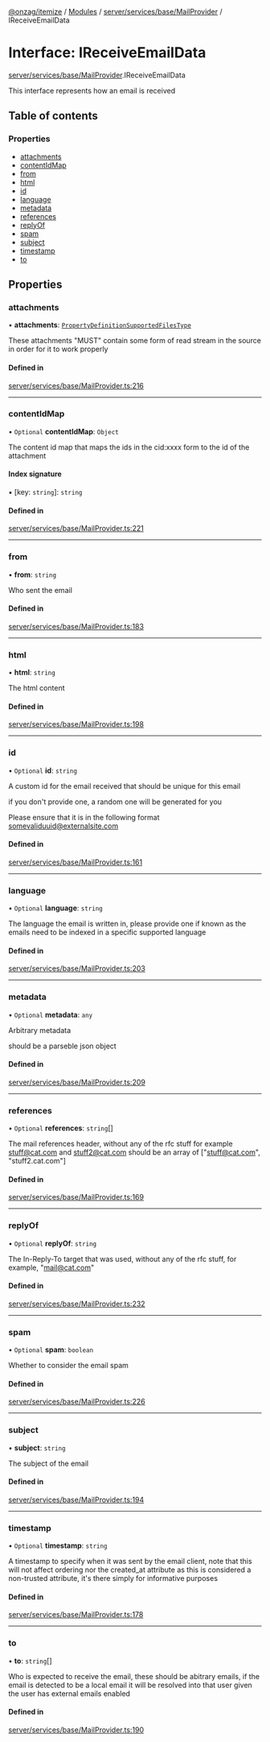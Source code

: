[@onzag/itemize](../README.md) / [Modules](../modules.md) / [server/services/base/MailProvider](../modules/server_services_base_MailProvider.md) / IReceiveEmailData

# Interface: IReceiveEmailData

[server/services/base/MailProvider](../modules/server_services_base_MailProvider.md).IReceiveEmailData

This interface represents how an email is
received

## Table of contents

### Properties

- [attachments](server_services_base_MailProvider.IReceiveEmailData.md#attachments)
- [contentIdMap](server_services_base_MailProvider.IReceiveEmailData.md#contentidmap)
- [from](server_services_base_MailProvider.IReceiveEmailData.md#from)
- [html](server_services_base_MailProvider.IReceiveEmailData.md#html)
- [id](server_services_base_MailProvider.IReceiveEmailData.md#id)
- [language](server_services_base_MailProvider.IReceiveEmailData.md#language)
- [metadata](server_services_base_MailProvider.IReceiveEmailData.md#metadata)
- [references](server_services_base_MailProvider.IReceiveEmailData.md#references)
- [replyOf](server_services_base_MailProvider.IReceiveEmailData.md#replyof)
- [spam](server_services_base_MailProvider.IReceiveEmailData.md#spam)
- [subject](server_services_base_MailProvider.IReceiveEmailData.md#subject)
- [timestamp](server_services_base_MailProvider.IReceiveEmailData.md#timestamp)
- [to](server_services_base_MailProvider.IReceiveEmailData.md#to)

## Properties

### attachments

• **attachments**: [`PropertyDefinitionSupportedFilesType`](../modules/base_Root_Module_ItemDefinition_PropertyDefinition_types_files.md#propertydefinitionsupportedfilestype)

These attachments "MUST" contain some form
of read stream in the source in order for it to work
properly

#### Defined in

[server/services/base/MailProvider.ts:216](https://github.com/onzag/itemize/blob/59702dd5/server/services/base/MailProvider.ts#L216)

___

### contentIdMap

• `Optional` **contentIdMap**: `Object`

The content id map that maps the ids in the cid:xxxx form
to the id of the attachment

#### Index signature

▪ [key: `string`]: `string`

#### Defined in

[server/services/base/MailProvider.ts:221](https://github.com/onzag/itemize/blob/59702dd5/server/services/base/MailProvider.ts#L221)

___

### from

• **from**: `string`

Who sent the email

#### Defined in

[server/services/base/MailProvider.ts:183](https://github.com/onzag/itemize/blob/59702dd5/server/services/base/MailProvider.ts#L183)

___

### html

• **html**: `string`

The html content

#### Defined in

[server/services/base/MailProvider.ts:198](https://github.com/onzag/itemize/blob/59702dd5/server/services/base/MailProvider.ts#L198)

___

### id

• `Optional` **id**: `string`

A custom id for the email received that should be unique
for this email

if you don't provide one, a random one will be generated for you

Please ensure that it is in the following format
somevaliduuid@externalsite.com

#### Defined in

[server/services/base/MailProvider.ts:161](https://github.com/onzag/itemize/blob/59702dd5/server/services/base/MailProvider.ts#L161)

___

### language

• `Optional` **language**: `string`

The language the email is written in, please provide one if known
as the emails need to be indexed in a specific supported language

#### Defined in

[server/services/base/MailProvider.ts:203](https://github.com/onzag/itemize/blob/59702dd5/server/services/base/MailProvider.ts#L203)

___

### metadata

• `Optional` **metadata**: `any`

Arbitrary metadata

should be a parseble json object

#### Defined in

[server/services/base/MailProvider.ts:209](https://github.com/onzag/itemize/blob/59702dd5/server/services/base/MailProvider.ts#L209)

___

### references

• `Optional` **references**: `string`[]

The mail references header, without any of the rfc stuff
for example <stuff@cat.com> and <stuff2@cat.com>
should be an array of
["stuff@cat.com", "stuff2.cat.com"]

#### Defined in

[server/services/base/MailProvider.ts:169](https://github.com/onzag/itemize/blob/59702dd5/server/services/base/MailProvider.ts#L169)

___

### replyOf

• `Optional` **replyOf**: `string`

The In-Reply-To target that was used, without any of the
rfc stuff, for example, "mail@cat.com"

#### Defined in

[server/services/base/MailProvider.ts:232](https://github.com/onzag/itemize/blob/59702dd5/server/services/base/MailProvider.ts#L232)

___

### spam

• `Optional` **spam**: `boolean`

Whether to consider the email spam

#### Defined in

[server/services/base/MailProvider.ts:226](https://github.com/onzag/itemize/blob/59702dd5/server/services/base/MailProvider.ts#L226)

___

### subject

• **subject**: `string`

The subject of the email

#### Defined in

[server/services/base/MailProvider.ts:194](https://github.com/onzag/itemize/blob/59702dd5/server/services/base/MailProvider.ts#L194)

___

### timestamp

• `Optional` **timestamp**: `string`

A timestamp to specify when it was
sent by the email client, note that this will not
affect ordering nor the created_at attribute as this
is considered a non-trusted attribute, it's there simply
for informative purposes

#### Defined in

[server/services/base/MailProvider.ts:178](https://github.com/onzag/itemize/blob/59702dd5/server/services/base/MailProvider.ts#L178)

___

### to

• **to**: `string`[]

Who is expected to receive the email, these should be
abitrary emails, if the email is detected to be a local email
it will be resolved into that user given the user has external emails
enabled

#### Defined in

[server/services/base/MailProvider.ts:190](https://github.com/onzag/itemize/blob/59702dd5/server/services/base/MailProvider.ts#L190)
